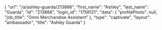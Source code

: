 {
    "url": "\/a\/ashley-guarda\/213866",
    "first_name": "Ashley",
    "last_name": "Guarda",
    "id": "213866",
    "login_id": "1759121",
    "data": {
        "profilePhoto": null,
        "job_title": "Omni Merchandise Assistant"
    },
    "type": "captivate",
    "layout": "ambassador",
    "title": "Ashley Guarda"
}